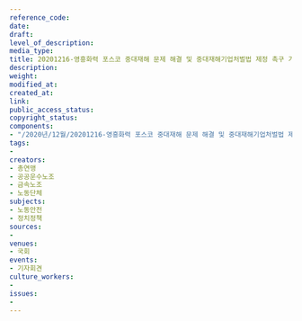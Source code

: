 ```yaml
---
reference_code: 
date: 
draft: 
level_of_description: 
media_type: 
title: 20201216-영흥화력 포스코 중대재해 문제 해결 및 중대재해기업처벌법 제정 촉구 기자회견
description: 
weight: 
modified_at: 
created_at: 
link: 
public_access_status: 
copyright_status: 
components:
- "/2020년/12월/20201216-영흥화력 포스코 중대재해 문제 해결 및 중대재해기업처벌법 제정 촉구 기자회견/1280_PIG5302.jpg"
tags:
- 
creators:
- 총연맹
- 공공운수노조
- 금속노조
- 노동단체
subjects:
- 노동안전
- 정치정책
sources:
- 
venues:
- 국회
events:
- 기자회견
culture_workers:
- 
issues:
- 
---
```

